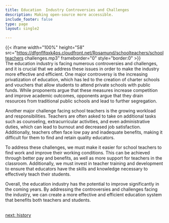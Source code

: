 ```yaml
---
title: Education  Industry Controversies and Challenges
description: Making open-source more accessible.
include_footer: false
type: page
layout: single2

---
```


{{< iframe width="100%" height="58" src="https://dfgnflfqxk4ps.cloudfront.net/Rosamund/schoolteachers/schoolteachers challenges.mp3" frameborder="0" style="border:0" >}}<br>
The education industry is facing numerous controversies and challenges, and it is crucial that we address these issues in order to make the industry more effective and efficient. One major controversy is the increasing privatization of education, which has led to the creation of charter schools and vouchers that allow students to attend private schools with public funds. While proponents argue that these measures increase competition and improve academic outcomes, opponents argue that they drain resources from traditional public schools and lead to further segregation.

Another major challenge facing school teachers is the growing workload and responsibilities. Teachers are often asked to take on additional tasks such as counseling, extracurricular activities, and even administrative duties, which can lead to burnout and decreased job satisfaction. Additionally, teachers often face low pay and inadequate benefits, making it difficult for them to find and retain quality educators.

To address these challenges, we must make it easier for school teachers to find work and improve their working conditions. This can be achieved through better pay and benefits, as well as more support for teachers in the classroom. Additionally, we must invest in teacher training and development to ensure that educators have the skills and knowledge necessary to effectively teach their students.

Overall, the education industry has the potential to improve significantly in the coming years. By addressing the controversies and challenges facing the industry, we can create a more effective and efficient education system that benefits both teachers and students.

<br>
<a href="https://insights.workdojos.com/schoolteachers/history">next: history</a>
</p>